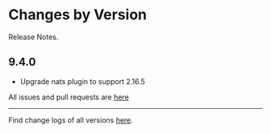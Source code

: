 Changes by Version
==================
Release Notes.

9.4.0
------------------

* Upgrade nats plugin to support 2.16.5


All issues and pull requests are [here](https://github.com/apache/skywalking/milestone/222?closed=1)

------------------
Find change logs of all versions [here](changes).
